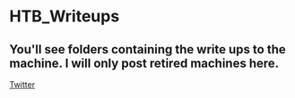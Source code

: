 # HTB_Writeups

## You'll see folders containing the write ups to the machine. I will only post retired machines here. 


[Twitter](https://twitter.com)

[Twitter -2]: http://twitter.com "twitter lifestyles"
[1]: https://en.wikipedia.org/wiki/Hobbit#Lifestyle "Hobbit lifestyles"
